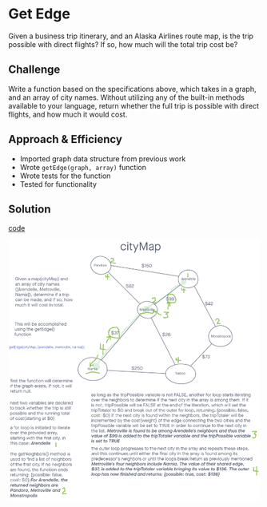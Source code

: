# Get Edge

Given a business trip itinerary, and an Alaska Airlines route map, is the trip possible with direct flights? If so, how much will the total trip cost be?

## Challenge

Write a function based on the specifications above, which takes in a graph, and an array of city names. Without utilizing any of the built-in methods available to your language, return whether the full trip is possible with direct flights, and how much it would cost.

## Approach & Efficiency

- Imported graph data structure from previous work
- Wrote `getEdge(graph, array)` function
- Wrote tests for the function
- Tested for functionality

## Solution

[code](./get-edge.js)

![whiteboard 2](../assets/get-edge.PNG)